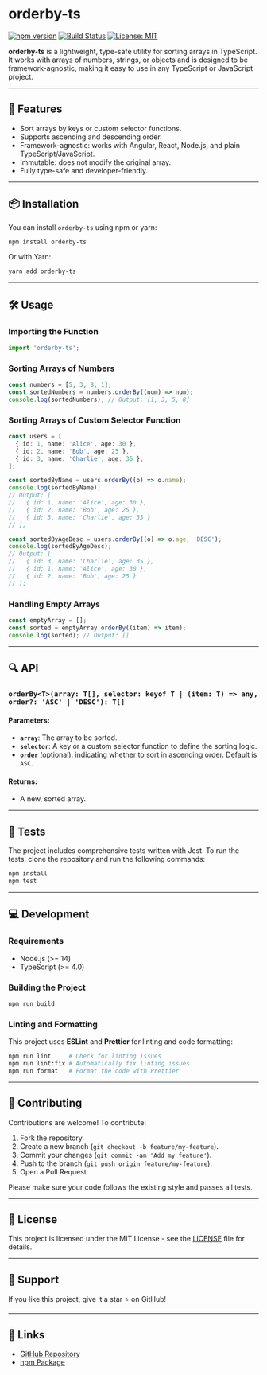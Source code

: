 # orderby-ts

[![npm version](https://badge.fury.io/js/orderby-ts.svg)](https://badge.fury.io/js/orderby-ts)
[![Build Status](https://github.com/mr-samani/orderby-ts/actions/workflows/ci.yaml/badge.svg)](https://github.com/mr-samani/orderby-ts/actions)
[![License: MIT](https://img.shields.io/badge/License-MIT-blue.svg)](LICENSE)

**orderby-ts** is a lightweight, type-safe utility for sorting arrays in TypeScript. It works with arrays of numbers, strings, or objects and is designed to be framework-agnostic, making it easy to use in any TypeScript or JavaScript project.

---

## 🚀 Features

- Sort arrays by keys or custom selector functions.
- Supports ascending and descending order.
- Framework-agnostic: works with Angular, React, Node.js, and plain TypeScript/JavaScript.
- Immutable: does not modify the original array.
- Fully type-safe and developer-friendly.

---

## 📦 Installation

You can install `orderby-ts` using npm or yarn:

```bash
npm install orderby-ts
```

Or with Yarn:

```bash
yarn add orderby-ts
```

---

## 🛠️ Usage

### Importing the Function

```typescript
import 'orderby-ts';
```

### Sorting Arrays of Numbers

```typescript
const numbers = [5, 3, 8, 1];
const sortedNumbers = numbers.orderBy((num) => num);
console.log(sortedNumbers); // Output: [1, 3, 5, 8]
```

### Sorting Arrays of Custom Selector Function

```typescript
const users = [
  { id: 1, name: 'Alice', age: 30 },
  { id: 2, name: 'Bob', age: 25 },
  { id: 3, name: 'Charlie', age: 35 },
];

const sortedByName = users.orderBy((o) => o.name);
console.log(sortedByName);
// Output: [
//   { id: 1, name: 'Alice', age: 30 },
//   { id: 2, name: 'Bob', age: 25 },
//   { id: 3, name: 'Charlie', age: 35 }
// ];

const sortedByAgeDesc = users.orderBy((o) => o.age, 'DESC');
console.log(sortedByAgeDesc);
// Output: [
//   { id: 3, name: 'Charlie', age: 35 },
//   { id: 1, name: 'Alice', age: 30 },
//   { id: 2, name: 'Bob', age: 25 }
// ];
```

### Handling Empty Arrays

```typescript
const emptyArray = [];
const sorted = emptyArray.orderBy((item) => item);
console.log(sorted); // Output: []
```

---

## 🔍 API

### `orderBy<T>(array: T[], selector: keyof T | (item: T) => any, order?: 'ASC' | 'DESC'): T[]`

#### Parameters:

- **`array`**: The array to be sorted.
- **`selector`**: A key or a custom selector function to define the sorting logic.
- **`order`** (optional): indicating whether to sort in ascending order. Default is `ASC`.

#### Returns:

- A new, sorted array.

---

## 🧪 Tests

The project includes comprehensive tests written with Jest. To run the tests, clone the repository and run the following commands:

```bash
npm install
npm test
```

---

## 💻 Development

### Requirements

- Node.js (>= 14)
- TypeScript (>= 4.0)

### Building the Project

```bash
npm run build
```

### Linting and Formatting

This project uses **ESLint** and **Prettier** for linting and code formatting:

```bash
npm run lint     # Check for linting issues
npm run lint:fix # Automatically fix linting issues
npm run format   # Format the code with Prettier
```

---

## 🤝 Contributing

Contributions are welcome! To contribute:

1. Fork the repository.
2. Create a new branch (`git checkout -b feature/my-feature`).
3. Commit your changes (`git commit -am 'Add my feature'`).
4. Push to the branch (`git push origin feature/my-feature`).
5. Open a Pull Request.

Please make sure your code follows the existing style and passes all tests.

---

## 📄 License

This project is licensed under the MIT License - see the [LICENSE](LICENSE) file for details.

---

## 🌟 Support

If you like this project, give it a star ⭐ on GitHub!

---

## 🔗 Links

- [GitHub Repository](https://github.com/mr-samani/orderby-ts)
- [npm Package](https://www.npmjs.com/package/orderby-ts)
